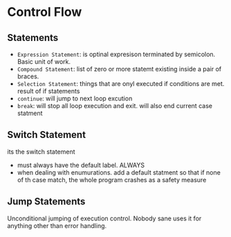 # Control Flow

## Statements

- `Expression Statement`: is optinal expresison terminated by semicolon. Basic unit of work.
- `Compound Statement`: list of zero or more statemt existing inside a pair of braces.
- `Selection Statement`: things that are onyl executed if conditions are met. result of if statements
- `continue`: will jump to next loop excution
- `break`: will stop all loop execution and exit. will also end current case statment

## Switch Statement

its the switch statement

- must always have the default label. ALWAYS
- when dealing with enumurations. add a default statment so that if none of th case match, the whole program crashes as a safety measure

## Jump Statements

Unconditional jumping of execution control. Nobody sane uses it for anything other than error handling.

